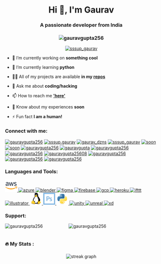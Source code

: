 <h1 align="center">Hi 👋, I'm Gaurav</h1>
<h3 align="center">A passionate developer from India</h3>

<h3 align="center"><img src="https://komarev.com/ghpvc/?username=gauravgupta256&label=Profile%20views&color=0e75b6&style=flat" alt="gauravgupta256" /> </p></h3>
<p align="center"> <a href="https://github.com/GauravGupta256" target="blank"><img src="https://img.shields.io/badge/FOLLOW-100000?style=for-the-badge&logo=github&logoColor=white" alt="sssup_gaurav" /></a> </p> 

- 🔭 I’m currently working on **something cool**

- 🌱 I’m currently learning **python**

- 👨‍💻 All of my projects are available **in my [repos](https://github.com/GauravGupta256?tab=repositories)**

- 💬 Ask me about **coding/hacking**

- 📫 How to reach me **['here'](https://github.com/GauravGupta256#:~:text=even%20idk%20that!-,Connect%20with%20me%3A,-Languages%20and%20Tools)**

- 📄 Know about my experiences **soon**

- ⚡ Fun fact **I am a human!**

<h3 align="left">Connect with me:</h3>
<p align="left">
<a href="https://linkedin.com/in/gauravgupta256" target="blank"><img align="center" src="https://raw.githubusercontent.com/rahuldkjain/github-profile-readme-generator/master/src/images/icons/Social/linked-in-alt.svg" alt="gauravgupta256" height="30" width="40" /></a>
<a href="https://instagram.com/sssup.gaurav" target="blank"><img align="center" src="https://raw.githubusercontent.com/rahuldkjain/github-profile-readme-generator/master/src/images/icons/Social/instagram.svg" alt="sssup.gaurav" height="30" width="40" /></a>
<a href="https://fb.com/gaurav_dzns" target="blank"><img align="center" src="https://raw.githubusercontent.com/rahuldkjain/github-profile-readme-generator/master/src/images/icons/Social/facebook.svg" alt="gaurav_dzns" height="30" width="40" /></a>
<a href="https://twitter.com/sssup_gaurav" target="blank"><img align="center" src="https://raw.githubusercontent.com/rahuldkjain/github-profile-readme-generator/master/src/images/icons/Social/twitter.svg" alt="sssup_gaurav" height="30" width="40" /></a>
<a href="https://www.youtube.com/c/soon" target="blank"><img align="center" src="https://raw.githubusercontent.com/rahuldkjain/github-profile-readme-generator/master/src/images/icons/Social/youtube.svg" alt="soon" height="30" width="40" /></a>
<a href="https://discord.gg/zbdsbrV4WA" target="blank"><img align="center" src="https://raw.githubusercontent.com/rahuldkjain/github-profile-readme-generator/master/src/images/icons/Social/discord.svg" alt="soon" height="30" width="40" /></a>
<a href="https://codepen.io/gauravgupta256" target="blank"><img align="center" src="https://raw.githubusercontent.com/rahuldkjain/github-profile-readme-generator/master/src/images/icons/Social/codepen.svg" alt="gauravgupta256" height="30" width="40" /></a>
<a href="https://codesandbox.com/gauravgupta" target="blank"><img align="center" src="https://raw.githubusercontent.com/rahuldkjain/github-profile-readme-generator/master/src/images/icons/Social/codesandbox.svg" alt="gauravgupta" height="30" width="40" /></a>
<a href="https://dev.to/gauravgupta256" target="blank"><img align="center" src="https://raw.githubusercontent.com/rahuldkjain/github-profile-readme-generator/master/src/images/icons/Social/devto.svg" alt="gauravgupta256" height="30" width="40" /></a>
<a href="https://www.behance.net/gauravgupta256" target="blank"><img align="center" src="https://raw.githubusercontent.com/rahuldkjain/github-profile-readme-generator/master/src/images/icons/Social/behance.svg" alt="gauravgupta256" height="30" width="40" /></a>
<a href="https://www.hackerrank.com/gauravgupta25608" target="blank"><img align="center" src="https://raw.githubusercontent.com/rahuldkjain/github-profile-readme-generator/master/src/images/icons/Social/hackerrank.svg" alt="gauravgupta25608" height="30" width="40" /></a>
<a href="https://www.hackerearth.com/gauravgupta256" target="blank"><img align="center" src="https://raw.githubusercontent.com/rahuldkjain/github-profile-readme-generator/master/src/images/icons/Social/hackerearth.svg" alt="gauravgupta256" height="30" width="40" /></a>
<a href="https://auth.geeksforgeeks.org/user/gauravgupta256" target="blank"><img align="center" src="https://raw.githubusercontent.com/rahuldkjain/github-profile-readme-generator/master/src/images/icons/Social/geeks-for-geeks.svg" alt="gauravgupta256" height="30" width="40" /></a>
<a href="https://www.topcoder.com/members/gauravgupta256" target="blank"><img align="center" src="https://raw.githubusercontent.com/rahuldkjain/github-profile-readme-generator/master/src/images/icons/Social/topcoder.svg" alt="gauravgupta256" height="30" width="40" /></a>
</p>

<h3 align="left">Languages and Tools:</h3>
<p align="left"> <a href="https://aws.amazon.com" target="_blank" rel="noreferrer"> <img src="https://raw.githubusercontent.com/devicons/devicon/master/icons/amazonwebservices/amazonwebservices-original-wordmark.svg" alt="aws" width="40" height="40"/> </a> <a href="https://azure.microsoft.com/en-in/" target="_blank" rel="noreferrer"> <img src="https://www.vectorlogo.zone/logos/microsoft_azure/microsoft_azure-icon.svg" alt="azure" width="40" height="40"/> </a> <a href="https://www.blender.org/" target="_blank" rel="noreferrer"> <img src="https://download.blender.org/branding/community/blender_community_badge_white.svg" alt="blender" width="40" height="40"/> </a> <a href="https://www.figma.com/" target="_blank" rel="noreferrer"> <img src="https://www.vectorlogo.zone/logos/figma/figma-icon.svg" alt="figma" width="40" height="40"/> </a> <a href="https://firebase.google.com/" target="_blank" rel="noreferrer"> <img src="https://www.vectorlogo.zone/logos/firebase/firebase-icon.svg" alt="firebase" width="40" height="40"/> </a> <a href="https://cloud.google.com" target="_blank" rel="noreferrer"> <img src="https://www.vectorlogo.zone/logos/google_cloud/google_cloud-icon.svg" alt="gcp" width="40" height="40"/> </a> <a href="https://heroku.com" target="_blank" rel="noreferrer"> <img src="https://www.vectorlogo.zone/logos/heroku/heroku-icon.svg" alt="heroku" width="40" height="40"/> </a> <a href="https://ifttt.com/" target="_blank" rel="noreferrer"> <img src="https://www.vectorlogo.zone/logos/ifttt/ifttt-ar21.svg" alt="ifttt" width="40" height="40"/> </a> <a href="https://www.adobe.com/in/products/illustrator.html" target="_blank" rel="noreferrer"> <img src="https://www.vectorlogo.zone/logos/adobe_illustrator/adobe_illustrator-icon.svg" alt="illustrator" width="40" height="40"/> </a> <a href="https://www.linux.org/" target="_blank" rel="noreferrer"> <img src="https://raw.githubusercontent.com/devicons/devicon/master/icons/linux/linux-original.svg" alt="linux" width="40" height="40"/> </a> <a href="https://www.photoshop.com/en" target="_blank" rel="noreferrer"> <img src="https://raw.githubusercontent.com/devicons/devicon/master/icons/photoshop/photoshop-line.svg" alt="photoshop" width="40" height="40"/> </a> <a href="https://www.python.org" target="_blank" rel="noreferrer"> <img src="https://raw.githubusercontent.com/devicons/devicon/master/icons/python/python-original.svg" alt="python" width="40" height="40"/> </a> <a href="https://unity.com/" target="_blank" rel="noreferrer"> <img src="https://www.vectorlogo.zone/logos/unity3d/unity3d-icon.svg" alt="unity" width="40" height="40"/> </a> <a href="https://unrealengine.com/" target="_blank" rel="noreferrer"> <img src="https://raw.githubusercontent.com/kenangundogan/fontisto/036b7eca71aab1bef8e6a0518f7329f13ed62f6b/icons/svg/brand/unreal-engine.svg" alt="unreal" width="40" height="40"/> </a> <a href="https://www.adobe.com/products/xd.html" target="_blank" rel="noreferrer"> <img src="https://cdn.worldvectorlogo.com/logos/adobe-xd.svg" alt="xd" width="40" height="40"/> </a> </p>

<h3 align="left">Support:</h3>
<p><a href="https://www.buymeacoffee.com/gauravgupta256"> <img align="left" src="https://cdn.buymeacoffee.com/buttons/v2/default-yellow.png" height="50" width="210" alt="gauravgupta256" /></a><a href="https://ko-fi.com/gauravgupta256"> <img align="left" src="https://cdn.ko-fi.com/cdn/kofi3.png?v=3" height="50" width="210" alt="gauravgupta256" /></a></p><br><br>

###

<h3 align="left">🔥   My Stats :</h3>

###

<div align="center">
  <img src="https://streak-stats.demolab.com?user=GauravGupta256&locale=en&mode=daily&theme=dark&hide_border=false&border_radius=5&order=3" height="220" alt="streak graph"  />
</div>

###

